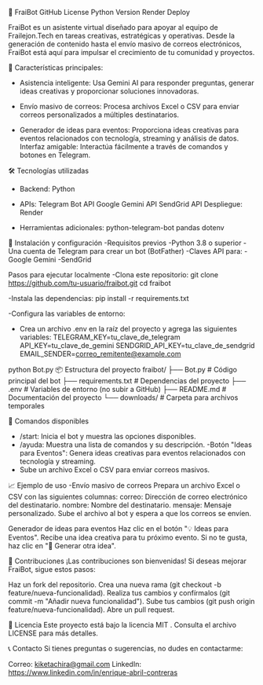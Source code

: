 🤖 FraiBot
GitHub License
Python Version
Render Deploy

FraiBot es un asistente virtual diseñado para apoyar al equipo de Frailejon.Tech en tareas creativas, estratégicas y operativas. Desde la generación de contenido hasta el envío masivo de correos electrónicos, FraiBot está aquí para impulsar el crecimiento de tu comunidad y proyectos. 

🌟 Características principales:
- Asistencia inteligente: Usa Gemini AI para responder preguntas, generar ideas creativas y proporcionar soluciones innovadoras.

- Envío masivo de correos: Procesa archivos Excel o CSV para enviar correos personalizados a múltiples destinatarios.

- Generador de ideas para eventos: Proporciona ideas creativas para eventos relacionados con tecnología, streaming y análisis de datos.
Interfaz amigable: Interactúa fácilmente a través de comandos y botones en Telegram.

🛠 Tecnologías utilizadas
- Backend: Python
- APIs:
    Telegram Bot API
    Google Gemini API
    SendGrid API
    Despliegue: Render

- Herramientas adicionales:
    python-telegram-bot
    pandas
    dotenv

🚀 Instalación y configuración
-Requisitos previos
-Python 3.8 o superior
-Una cuenta de Telegram para crear un bot (BotFather)
-Claves API para:
    -Google Gemini
    -SendGrid

Pasos para ejecutar localmente
-Clona este repositorio:
    git clone https://github.com/tu-usuario/fraibot.git
    cd fraibot

-Instala las dependencias:
    pip install -r requirements.txt

-Configura las variables de entorno:

- Crea un archivo .env en la raíz del proyecto y agrega las siguientes variables:
    TELEGRAM_KEY=tu_clave_de_telegram
    API_KEY=tu_clave_de_gemini
    SENDGRID_API_KEY=tu_clave_de_sendgrid
    EMAIL_SENDER=correo_remitente@example.com

python Bot.py
📦 Estructura del proyecto
fraibot/
├── Bot.py               # Código principal del bot
├── requirements.txt     # Dependencias del proyecto
├── .env                 # Variables de entorno (no subir a GitHub)
├── README.md            # Documentación del proyecto
└── downloads/           # Carpeta para archivos temporales

🎯 Comandos disponibles
- /start: Inicia el bot y muestra las opciones disponibles.
- /ayuda: Muestra una lista de comandos y su descripción.
-Botón "Ideas para Eventos": Genera ideas creativas para eventos relacionados con tecnología y streaming.
- Sube un archivo Excel o CSV para enviar correos masivos.

📈 Ejemplo de uso
-Envío masivo de correos
    Prepara un archivo Excel o CSV con las siguientes columnas:
        correo: Dirección de correo electrónico del destinatario.
        nombre: Nombre del destinatario.
        mensaje: Mensaje personalizado.
        Sube el archivo al bot y espera a que los correos se envíen.

Generador de ideas para eventos
    Haz clic en el botón "💡 Ideas para Eventos".
    Recibe una idea creativa para tu próximo evento.
    Si no te gusta, haz clic en "🔄 Generar otra idea".

🤝 Contribuciones
¡Las contribuciones son bienvenidas! Si deseas mejorar FraiBot, sigue estos pasos:

Haz un fork del repositorio.
    Crea una nueva rama (git checkout -b feature/nueva-funcionalidad).
    Realiza tus cambios y confírmalos (git commit -m "Añadir nueva funcionalidad").
    Sube tus cambios (git push origin feature/nueva-funcionalidad).
    Abre un pull request.

📜 Licencia
Este proyecto está bajo la licencia MIT . Consulta el archivo LICENSE para más detalles.

📞 Contacto
Si tienes preguntas o sugerencias, no dudes en contactarme:

Correo: kiketachira@gmail.com
LinkedIn: https://www.linkedin.com/in/enrique-abril-contreras